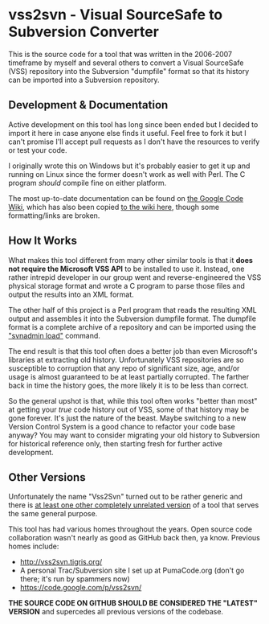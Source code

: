 vss2svn - Visual SourceSafe to Subversion Converter
=======

This is the source code for a tool that was written in the 2006-2007 timeframe by myself and several others to
convert a Visual SourceSafe (VSS) repository into the Subversion "dumpfile" format so that its history can be
imported into a Subversion repository.

Development & Documentation
--------

Active development on this tool has long since been ended but I decided to import it here in case anyone else
finds it useful. Feel free to fork it but I can't promise I'll accept pull requests as I don't have the
resources to verify or test your code.

I originally wrote this on Windows but it's probably easier to get it up and running on Linux since the
former doesn't work as well with Perl. The C program *should* compile fine on either platform.

The most up-to-date documentation can be found on
[the Google Code Wiki](https://code.google.com/p/vss2svn/wiki/Welcome), which has also been copied
[to the wiki here](wiki), though some formatting/links are broken.

How It Works
--------

What makes this tool different from many other similar tools is that it **does not require the Microsoft
VSS API** to be installed to use it. Instead, one rather intrepid developer in our group went and
reverse-engineered the VSS physical storage format and wrote a C program to parse those files and output
the results into an XML format.

The other half of this project is a Perl program that reads the resulting XML output and assembles it into
the Subversion dumpfile format. The dumpfile format is a complete archive of a repository and can be
imported using the
["svnadmin load"](http://svnbook.red-bean.com/en/1.7/svn.reposadmin.maint.html#svn.reposadmin.maint.migrate)
command.

The end result is that this tool often does a better job than even Microsoft's libraries at extracting old
history. Unfortunately VSS repositories are so susceptible to corruption that any repo of significant size,
age, and/or usage is almost guaranteed to be at least partially corrupted. The farther back in time the
history goes, the more likely it is to be less than correct.

So the general upshot is that, while this tool often works "better than most" at getting your *true* code
history out of VSS, some of that history may be gone forever. It's just the nature of the beast. Maybe
switching to a new Version Control System is a good chance to refactor your code base anyway? You may
want to consider migrating your old history to Subversion for historical reference only, then starting
fresh for further active development.

Other Versions
-------

Unfortunately the name "Vss2Svn" turned out to be rather generic and there is [at least one other completely
unrelated version](http://vss2svn.codeplex.com/) of a tool that serves the same general purpose.

This tool has had various homes throughout the years. Open source code collaboration wasn't nearly as good as
GitHub back then, ya know. Previous homes include:
* http://vss2svn.tigris.org/
* A personal Trac/Subversion site I set up at PumaCode.org (don't go there; it's run by spammers now)
* https://code.google.com/p/vss2svn/

**THE SOURCE CODE ON GITHUB SHOULD BE CONSIDERED THE "LATEST" VERSION** and supercedes all previous versions
of the codebase.
